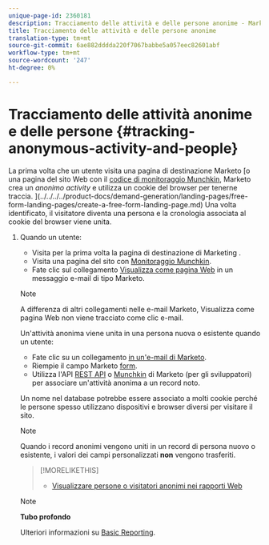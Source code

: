 ```yaml
---
unique-page-id: 2360181
description: Tracciamento delle attività e delle persone anonime - Marketo Docs - Documentazione prodotto
title: Tracciamento delle attività e delle persone anonime
translation-type: tm+mt
source-git-commit: 6ae882dddda220f7067babbe5a057eec82601abf
workflow-type: tm+mt
source-wordcount: '247'
ht-degree: 0%

---
```



# Tracciamento delle attività anonime e delle persone {#tracking-anonymous-activity-and-people}

La prima volta che un utente visita una pagina di destinazione Marketo [o una pagina del sito Web con il [codice di monitoraggio Munchkin](../../../../product-docs/administration/additional-integrations/add-munchkin-tracking-code-to-your-website.md), Marketo crea un *anonimo* *activity* e utilizza un cookie del browser per tenerne traccia. ](../../../../product-docs/demand-generation/landing-pages/free-form-landing-pages/create-a-free-form-landing-page.md) Una volta identificato, il visitatore diventa una persona e la cronologia associata al cookie del browser viene unita.

1. Quando un utente:

   * Visita per la prima volta la pagina di destinazione di Marketing [](../../../../product-docs/demand-generation/landing-pages/free-form-landing-pages/create-a-free-form-landing-page.md).
   * Visita una pagina del sito con [Monitoraggio Munchkin](../../../../product-docs/administration/additional-integrations/add-munchkin-tracking-code-to-your-website.md).
   * Fate clic sul collegamento [Visualizza come pagina Web](../../../../product-docs/email-marketing/general/functions-in-the-editor/add-a-view-as-web-page-link-to-an-email.md) in un messaggio e-mail di tipo Marketo.

   >[!NOTE]
   >
   >A differenza di altri collegamenti nelle e-mail Marketo, Visualizza come pagina Web non viene tracciato come clic e-mail.

   Un&#39;attività anonima viene unita in una persona nuova o esistente quando un utente:

   * Fate clic su un collegamento [in un&#39;e-mail di Marketo](../../../../product-docs/email-marketing/general/using-tokens/add-tokens-to-an-email-link.md).
   * Riempie il campo Marketo [form](https://docs.marketo.com/display/docs/forms).
   * Utilizza l&#39;API [REST API](https://developers.marketo.com/rest-api/lead-database/leads/) o [Munchkin](https://developers.marketo.com/documentation/websites/lead-tracking-munchkin-js/) di Marketo (per gli sviluppatori) per associare un&#39;attività anonima a un record noto.

   Un nome nel database potrebbe essere associato a molti cookie perché le persone spesso utilizzano dispositivi e browser diversi per visitare il sito.

   >[!NOTE]
   >
   >Quando i record anonimi vengono uniti in un record di persona nuovo o esistente, i valori dei campi personalizzati **non** vengono trasferiti.

   >[!MORELIKETHIS]
   >
   >
   >    
   >    
   >    * [Visualizzare persone o visitatori anonimi nei rapporti Web](display-people-or-anonymous-visitors-in-web-reports.md)


   >[!NOTE]
   >
   >**Tubo profondo**
   >
   >
   >Ulteriori informazioni su [Basic Reporting](https://docs.marketo.com/display/docs/basic+reporting).

